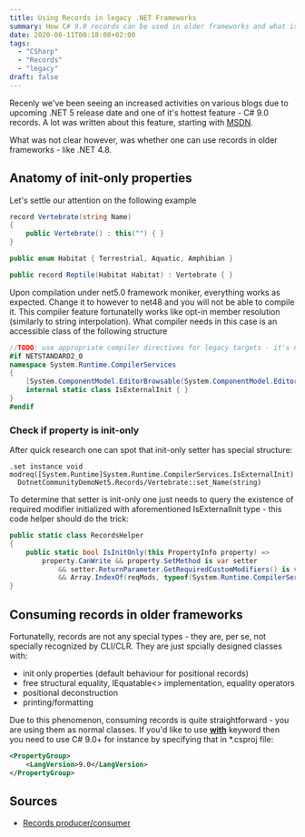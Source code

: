 ```yaml
---
title: Using Records in legacy .NET Frameworks
summary: How C# 9.0 records can be used in older frameworks and what is the anatomy of init-only properties
date: 2020-06-11T00:18:08+02:00
tags:
  - "CSharp"
  - "Records"
  - "legacy"
draft: false
---
```


Recenly we've been seeing an increased activities on various blogs due to upcoming .NET 5 release date and one of it's hottest feature - C# 9.0 records. 
A lot was written about this feature, starting with [MSDN](https://devblogs.microsoft.com/dotnet/welcome-to-c-9-0/). 

What was not clear however, was whether one can use records in older frameworks - like .NET 4.8. 

## Anatomy of init-only properties 
Let's settle our attention on the following example
```csharp
record Vertebrate(string Name)
{
    public Vertebrate() : this("") { }
}

public enum Habitat { Terrestrial, Aquatic, Amphibian }

public record Reptile(Habitat Habitat) : Vertebrate { }
```

Upon compilation under net5.0 framework moniker, everything works as expected. Change it to however to net48 and you will not be able to compile it. This compiler feature fortunatelly works like opt-in member resolution (similarly to string interpolation). What compiler needs in this case is an accessible class of the following structure  
```csharp
//TODO: use appropriate compiler directives for legacy targets - it's not needed in net5.0
#if NETSTANDARD2_0
namespace System.Runtime.CompilerServices
{
    [System.ComponentModel.EditorBrowsable(System.ComponentModel.EditorBrowsableState.Never)]
    internal static class IsExternalInit { }
}
#endif

```

### Check if property is init-only
After quick research one can spot that init-only setter has special structure:
```
.set instance void modreq([System.Runtime]System.Runtime.CompilerServices.IsExternalInit)
  DotnetCommunityDemoNet5.Records/Vertebrate::set_Name(string)
```

To determine that setter is init-only one just needs to query the existence of required modifier initialized with aforementioned IsExternalInit type - this code helper should do the trick:
```csharp
public static class RecordsHelper
{
    public static bool IsInitOnly(this PropertyInfo property) =>
        property.CanWrite && property.SetMethod is var setter
            && setter.ReturnParameter.GetRequiredCustomModifiers() is var reqMods && reqMods.Length > 0
            && Array.IndexOf(reqMods, typeof(System.Runtime.CompilerServices.IsExternalInit)) > -1;
}
```

## Consuming records in older frameworks 
Fortunatelly, records are not any special types - they are, per se, not specially recognized by CLI/CLR. They are just spcially designed classes with: 
- init only properties (default behaviour for positional records)
- free structural equality, IEquatable<> implementation, equality operators
- positional deconstruction
- printing/formatting

Due to this phenomenon, consuming records is quite straightforward - you are using them as normal classes. If you'd like to use [__with__](https://devblogs.microsoft.com/dotnet/welcome-to-c-9-0/#with-expressions) keyword then you need to use C# 9.0+ for instance by specifying that in *.csproj file:
```xml
<PropertyGroup>
    <LangVersion>9.0</LangVersion>
</PropertyGroup>
``` 

## Sources 
- [Records producer/consumer](https://gist.github.com/MichalBrylka/417672620d1305de4a6db68698302544)